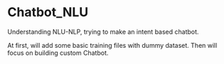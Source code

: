 # Chatbot_NLU

Understanding NLU-NLP, trying to make an intent based chatbot.

At first, will add some basic training files with dummy dataset. 
Then will focus on building custom Chatbot.


